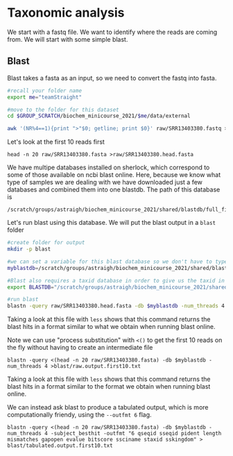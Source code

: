 # Taxonomic analysis

We start with a fastq file. We want to identify where the reads are coming from. We will start with some simple blast. 


## Blast

Blast takes a fasta as an input, so we need to convert the fastq into fasta.

```bash
#recall your folder name
export me="teamStraight"

#move to the folder for this dataset
cd $GROUP_SCRATCH/biochem_minicourse_2021/$me/data/external

awk '(NR%4==1){print ">"$0; getline; print $0}' raw/SRR13403380.fastq >raw/SRR13403380.fasta
```

Let's look at the first 10 reads first
```
head -n 20 raw/SRR13403380.fasta >raw/SRR13403380.head.fasta
```

We have multipe databases installed on sherlock, which correspond to some of those available on ncbi blast online. Here, because we know what type of samples we are dealing with we have downloaded just a few databases and combined them into one blastdb. The path of this database is  
```
/scratch/groups/astraigh/biochem_minicourse_2021/shared/blastdb/full_final
```

Let's run blast using this database. We will put the blast output in a `blast` folder

```bash
#create folder for output
mkdir -p blast

#we can set a variable for this blast database so we don't have to type out the full path everytime
myblastdb=/scratch/groups/astraigh/biochem_minicourse_2021/shared/blastdb/full_final

#Blast also requires a taxid database in order to give us the taxid in our output. We can do this by running the following:
export BLASTDB="/scratch/groups/astraigh/biochem_minicourse_2021/shared/blastdb"

#run blast
blastn -query raw/SRR13403380.head.fasta -db $myblastdb -num_threads 4 >blast/rawoutput.first10.txt
```

Taking a look at this file with `less` shows that this command returns the blast hits in a format similar to what we obtain when running blast online. 

Note we can use "process substitution" with `<()` to get the first 10 reads on the fly without having to create an intermediate file

```
blastn -query <(head -n 20 raw/SRR13403380.fasta) -db $myblastdb -num_threads 4 >blast/raw.output.first10.txt
```

Taking a look at this file with `less` shows that this command returns the blast hits in a format similar to the format we obtain when running blast online. 

We can instead ask blast to produce a tabulated output, which is more computationally friendy, using the `--outfmt 6` flag.

```
blastn -query <(head -n 20 raw/SRR13403380.fasta) -db $myblastdb -num_threads 4 -subject_besthit -outfmt "6 qseqid sseqid pident length mismatches gapopen evalue bitscore ssciname staxid sskingdom" > blast/tabulated.output.first10.txt
```

